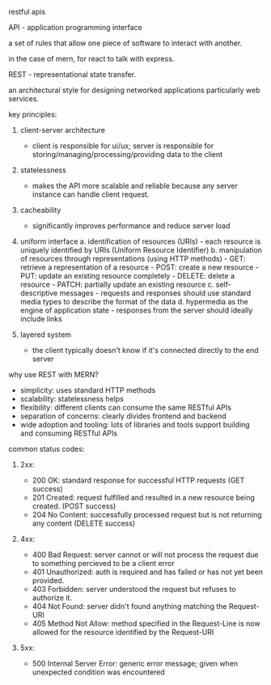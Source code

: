 restful apis

API - application programming interface

a set of rules that allow one piece of software to interact with another.

in the case of mern, for react to talk with express.

REST - representational state transfer.

an architectural style for designing networked applications particularly web services.

key principles:

1. client-server architecture
    - client is responsible for ui/ux; server is responsible for storing/managing/processing/providing data to the client

2. statelessness
    - makes the API more scalable and reliable because any server instance can handle client request.

3. cacheability
    - significantly improves performance and reduce server load

4. uniform interface
    a. identification of resources (URIs)
        - each resource is uniquely identified by URIs (Uniform Resource Identifier)
    b. manipulation of resources through representations (using HTTP methods)
        - GET: retrieve a representation of a resource
        - POST: create a new resource 
        - PUT: update an existing resource completely
        - DELETE: delete a resource
        - PATCH: partially update an existing resource 
    c. self-descriptive messages
        - requests and responses should use standard media types to describe the format of the data
    d. hypermedia as the engine of application state
        - responses from the server should ideally include links

5. layered system
    - the client typically doesn't know if it's connected directly to the end server

why use REST with MERN?
- simplicity: uses standard HTTP methods 
- scalability: statelessness helps
- flexibility: different clients can consume the same RESTful APIs
- separation of concerns: clearly divides frontend and backend
- wide adoption and tooling: lots of libraries and tools support building and consuming RESTful APIs
 
common status codes:
1. 2xx:
    - 200 OK: standard response for successful HTTP requests (GET success)
    - 201 Created: request fulfilled and resulted in a new resource being created. (POST success)
    - 204 No Content: successfully processed request but is not returning any content (DELETE success)

2. 4xx:
    - 400 Bad Request: server cannot or will not process the request due to something percieved to be a client error 
    - 401 Unauthorized: auth is required and has failed or has not yet been provided.
    - 403 Forbidden: server understood the request but refuses to authorize it.
    - 404 Not Found: server didn't found anything matching the Request-URI
    - 405 Method Not Allow: method specified in the Request-Line is now allowed for the resource identified by the Request-URI

3. 5xx:
    - 500 Internal Server Error: generic error message; given when unexpected condition was encountered